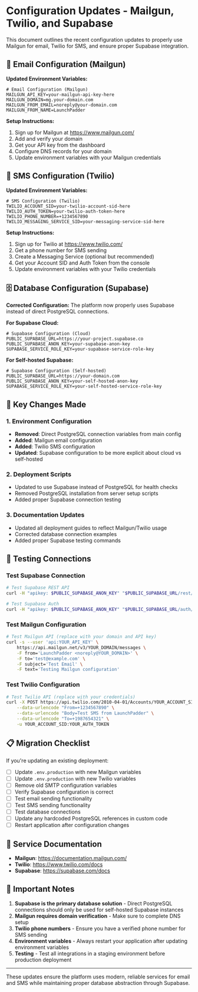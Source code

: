 # Configuration Updates - Mailgun, Twilio, and Supabase

This document outlines the recent configuration updates to properly use Mailgun for email, Twilio for SMS, and ensure proper Supabase integration.

## 📧 Email Configuration (Mailgun)

**Updated Environment Variables:**
```env
# Email Configuration (Mailgun)
MAILGUN_API_KEY=your-mailgun-api-key-here
MAILGUN_DOMAIN=mg.your-domain.com
MAILGUN_FROM_EMAIL=noreply@your-domain.com
MAILGUN_FROM_NAME=LaunchPadder
```

**Setup Instructions:**
1. Sign up for Mailgun at https://www.mailgun.com/
2. Add and verify your domain
3. Get your API key from the dashboard
4. Configure DNS records for your domain
5. Update environment variables with your Mailgun credentials

## 📱 SMS Configuration (Twilio)

**Updated Environment Variables:**
```env
# SMS Configuration (Twilio)
TWILIO_ACCOUNT_SID=your-twilio-account-sid-here
TWILIO_AUTH_TOKEN=your-twilio-auth-token-here
TWILIO_PHONE_NUMBER=+1234567890
TWILIO_MESSAGING_SERVICE_SID=your-messaging-service-sid-here
```

**Setup Instructions:**
1. Sign up for Twilio at https://www.twilio.com/
2. Get a phone number for SMS sending
3. Create a Messaging Service (optional but recommended)
4. Get your Account SID and Auth Token from the console
5. Update environment variables with your Twilio credentials

## 🗄️ Database Configuration (Supabase)

**Corrected Configuration:**
The platform now properly uses Supabase instead of direct PostgreSQL connections.

**For Supabase Cloud:**
```env
# Supabase Configuration (Cloud)
PUBLIC_SUPABASE_URL=https://your-project.supabase.co
PUBLIC_SUPABASE_ANON_KEY=your-supabase-anon-key
SUPABASE_SERVICE_ROLE_KEY=your-supabase-service-role-key
```

**For Self-hosted Supabase:**
```env
# Supabase Configuration (Self-hosted)
PUBLIC_SUPABASE_URL=https://your-domain.com
PUBLIC_SUPABASE_ANON_KEY=your-self-hosted-anon-key
SUPABASE_SERVICE_ROLE_KEY=your-self-hosted-service-role-key
```

## 🔧 Key Changes Made

### 1. Environment Configuration
- **Removed**: Direct PostgreSQL connection variables from main config
- **Added**: Mailgun email configuration
- **Added**: Twilio SMS configuration
- **Updated**: Supabase configuration to be more explicit about cloud vs self-hosted

### 2. Deployment Scripts
- Updated to use Supabase instead of PostgreSQL for health checks
- Removed PostgreSQL installation from server setup scripts
- Added proper Supabase connection testing

### 3. Documentation Updates
- Updated all deployment guides to reflect Mailgun/Twilio usage
- Corrected database connection examples
- Added proper Supabase testing commands

## 🧪 Testing Connections

### Test Supabase Connection
```bash
# Test Supabase REST API
curl -H "apikey: $PUBLIC_SUPABASE_ANON_KEY" "$PUBLIC_SUPABASE_URL/rest/v1/"

# Test Supabase Auth
curl -H "apikey: $PUBLIC_SUPABASE_ANON_KEY" "$PUBLIC_SUPABASE_URL/auth/v1/settings"
```

### Test Mailgun Configuration
```bash
# Test Mailgun API (replace with your domain and API key)
curl -s --user 'api:YOUR_API_KEY' \
    https://api.mailgun.net/v3/YOUR_DOMAIN/messages \
    -F from='LaunchPadder <noreply@YOUR_DOMAIN>' \
    -F to='test@example.com' \
    -F subject='Test Email' \
    -F text='Testing Mailgun configuration'
```

### Test Twilio Configuration
```bash
# Test Twilio API (replace with your credentials)
curl -X POST https://api.twilio.com/2010-04-01/Accounts/YOUR_ACCOUNT_SID/Messages.json \
    --data-urlencode "From=+1234567890" \
    --data-urlencode "Body=Test SMS from LaunchPadder" \
    --data-urlencode "To=+1987654321" \
    -u YOUR_ACCOUNT_SID:YOUR_AUTH_TOKEN
```

## 📋 Migration Checklist

If you're updating an existing deployment:

- [ ] Update `.env.production` with new Mailgun variables
- [ ] Update `.env.production` with new Twilio variables
- [ ] Remove old SMTP configuration variables
- [ ] Verify Supabase configuration is correct
- [ ] Test email sending functionality
- [ ] Test SMS sending functionality
- [ ] Test database connections
- [ ] Update any hardcoded PostgreSQL references in custom code
- [ ] Restart application after configuration changes

## 🔗 Service Documentation

- **Mailgun**: https://documentation.mailgun.com/
- **Twilio**: https://www.twilio.com/docs
- **Supabase**: https://supabase.com/docs

## 🚨 Important Notes

1. **Supabase is the primary database solution** - Direct PostgreSQL connections should only be used for self-hosted Supabase instances
2. **Mailgun requires domain verification** - Make sure to complete DNS setup
3. **Twilio phone numbers** - Ensure you have a verified phone number for SMS sending
4. **Environment variables** - Always restart your application after updating environment variables
5. **Testing** - Test all integrations in a staging environment before production deployment

---

These updates ensure the platform uses modern, reliable services for email and SMS while maintaining proper database abstraction through Supabase.